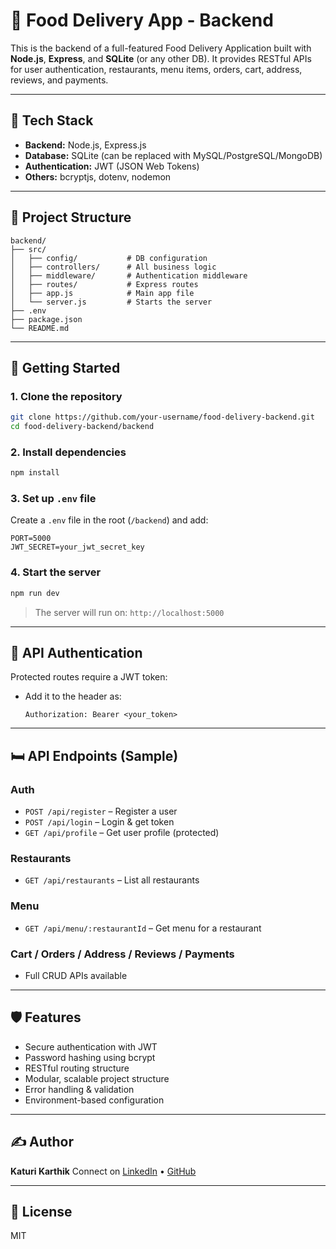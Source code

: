 # 🍔 Food Delivery App - Backend

This is the backend of a full-featured Food Delivery Application built with **Node.js**, **Express**, and **SQLite** (or any other DB). It provides RESTful APIs for user authentication, restaurants, menu items, orders, cart, address, reviews, and payments.

---

## 🔧 Tech Stack

* **Backend:** Node.js, Express.js
* **Database:** SQLite (can be replaced with MySQL/PostgreSQL/MongoDB)
* **Authentication:** JWT (JSON Web Tokens)
* **Others:** bcryptjs, dotenv, nodemon

---

## 📁 Project Structure

```
backend/
├── src/
│   ├── config/           # DB configuration
│   ├── controllers/      # All business logic
│   ├── middleware/       # Authentication middleware
│   ├── routes/           # Express routes
│   ├── app.js            # Main app file
│   └── server.js         # Starts the server
├── .env
├── package.json
└── README.md
```

---

## 🚀 Getting Started

### 1. Clone the repository

```bash
git clone https://github.com/your-username/food-delivery-backend.git
cd food-delivery-backend/backend
```

### 2. Install dependencies

```bash
npm install
```

### 3. Set up `.env` file

Create a `.env` file in the root (`/backend`) and add:

```
PORT=5000
JWT_SECRET=your_jwt_secret_key
```

### 4. Start the server

```bash
npm run dev
```

> The server will run on: `http://localhost:5000`

---

## 🔐 API Authentication

Protected routes require a JWT token:

* Add it to the header as:

  ```
  Authorization: Bearer <your_token>
  ```

---

## 🛏️ API Endpoints (Sample)

### Auth

* `POST /api/register` – Register a user
* `POST /api/login` – Login & get token
* `GET /api/profile` – Get user profile (protected)

### Restaurants

* `GET /api/restaurants` – List all restaurants

### Menu

* `GET /api/menu/:restaurantId` – Get menu for a restaurant

### Cart / Orders / Address / Reviews / Payments

* Full CRUD APIs available

---

## 🛡️ Features

* Secure authentication with JWT
* Password hashing using bcrypt
* RESTful routing structure
* Modular, scalable project structure
* Error handling & validation
* Environment-based configuration

---

## ✍️ Author

**Katuri Karthik**
Connect on [LinkedIn](https://linkedin.com) • [GitHub](https://github.com/your-username)

---

## 📄 License

MIT
